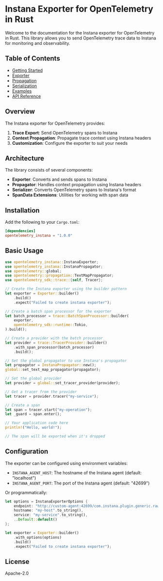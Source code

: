 # Instana Exporter for OpenTelemetry in Rust

Welcome to the documentation for the Instana exporter for OpenTelemetry in Rust. This library allows you to send OpenTelemetry trace data to Instana for monitoring and observability.

## Table of Contents

- [Getting Started](getting_started.md)
- [Exporter](exporter.md)
- [Propagation](propagation.md)
- [Serialization](serialization.md)
- [Examples](examples.md)
- [API Reference](api_reference.md)

## Overview

The Instana exporter for OpenTelemetry provides:

1. **Trace Export**: Send OpenTelemetry spans to Instana
2. **Context Propagation**: Propagate trace context using Instana headers
3. **Customization**: Configure the exporter to suit your needs

## Architecture

The library consists of several components:

- **Exporter**: Converts and sends spans to Instana
- **Propagator**: Handles context propagation using Instana headers
- **Serializer**: Converts OpenTelemetry spans to Instana's format
- **SpanData Extensions**: Utilities for working with span data

## Installation

Add the following to your `Cargo.toml`:

```toml
[dependencies]
opentelemetry_instana = "1.0.0"
```

## Basic Usage

```rust
use opentelemetry_instana::InstanaExporter;
use opentelemetry_instana::InstanaPropagator;
use opentelemetry::global;
use opentelemetry::propagation::TextMapPropagator;
use opentelemetry_sdk::trace::{self, Tracer};

// Create the Instana exporter using the builder pattern
let exporter = Exporter::builder()
    .build()
    .expect("Failed to create instana exporter");

// Create a batch span processor for the exporter
let batch_processor = trace::BatchSpanProcessor::builder(
    exporter,
    opentelemetry_sdk::runtime::Tokio,
).build();

// Create a provider with the batch processor
let provider = trace::TracerProvider::builder()
    .with_span_processor(batch_processor)
    .build();

// Set the global propagator to use Instana's propagator
let propagator = InstanaPropagator::new();
global::set_text_map_propagator(propagator);

// Set the global provider
let provider = global::set_tracer_provider(provider);

// Get a tracer from the provider
let tracer = provider.tracer("my-service");

// Create a span
let span = tracer.start("my-operation");
let _guard = span.enter();

// Your application code here
println!("Hello, world!");

// The span will be exported when it's dropped
```

## Configuration

The exporter can be configured using environment variables:

- `INSTANA_AGENT_HOST`: The hostname of the Instana agent (default: "localhost")
- `INSTANA_AGENT_PORT`: The port of the Instana agent (default: "42699")

Or programmatically:

```rust
let options = InstanaExporterOptions {
    endpoint: "http://custom-agent:42699/com.instana.plugin.generic.rawtrace".to_string(),
    hostname: "my-host".to_string(),
    service: "my-service".to_string(),
    ..Default::default()
};

let exporter = Exporter::builder()
    .with_options(options)
    .build()
    .expect("Failed to create instana exporter");
```

## License

Apache-2.0